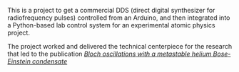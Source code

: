 This is a project to get a commercial DDS (direct digital synthesizer for radiofrequency pulses) controlled from an Arduino, and then integrated into a Python-based lab control system for an experimental atomic physics project. 

The project worked and delivered the technical centerpiece for the research that led to the publication [*Bloch oscillations with a metastable helium Bose-Einstein condensate*](https://journals.aps.org/pra/abstract/10.1103/PhysRevA.102.061302)
